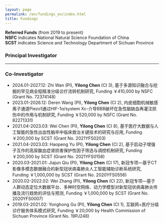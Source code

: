 ```yaml
---
layout: page
permalink: /en/fundings_en/index.html
title: Fundings
---
```


**Referred Funds** (from 2019 to present)<br>
**NSFC** indicates National Natural Science Foundation of China<br>
**SCST** indicates Science and Technology Department of Sichuan Province
<br>
### Principal Investigator


---
### Co-Investigator
- 2024.01-2027.12: Zhi Wan (PI), **Yilong Chen** (CI 3), 基于多源知识融合与挖掘的罕见病全程精准分级诊疗流转机制研究, Funding ￥410,000 by NSFC (Grant No. 72374148)
- 2023.01-2026.12: Deren Wang (PI), **Yilong Chen** (CI 2), 内皮细胞机械敏感离子通道Piezo1通过HIF-1α/system Xc-介导BBB破坏在急性脑缺血再灌注损伤中的作用与机制研究, Funding ￥520,000 by NSFC (Grant No. 82271331)
- 2021.04-2023.03: Wei Chen (PI), **Yilong Chen** (CI 8), 基于医疗大数据与人工智能的急性出血性脑卒中临床救治关键技术的研究与应用, Funding ￥200,000 by SCST (Grant No. 2021YFS0203)
- 2021.04-2023.03: Haopeng Yu (PI), **Yilong Chen** (CI 2), 基于启动子增强子互作的高尿酸血症肾损害保护性因子筛选与调控机制研究, Funding ￥200,000 by SCST (Grant No. 2021YFS0158)
- 2020.03-2021.01: Jiajun Qiu (PI), **Yilong Chen** (CI 17), 新冠专项—基于CT影像多模态数据融合的新型冠状病毒肺炎人工智能辅助诊断系统研究, Funding ￥1,000,000 by SCST (Grant No. 2020YFS0556)
- 2020.02-2022.02: Wei Zhang (PI), **Yilong Chen** (CI 22), 新冠专项—基于人群动态定位大数据平台、多种时空网络、动力学模型对新型冠状病毒肺炎传播及流行趋势的评估与预测, Funding ￥1,000,000 by SCST (Grant No. 2020YFS0007)
- 2019.03-2021.02: Yonghong Gu (PI), **Yilong Chen** (CI 1), 互联网+医疗分级诊疗服务体系模式研究, Funding ￥20,000 by Health Commission of Sichuan Province (Grant No. 19PJ248)
<br>